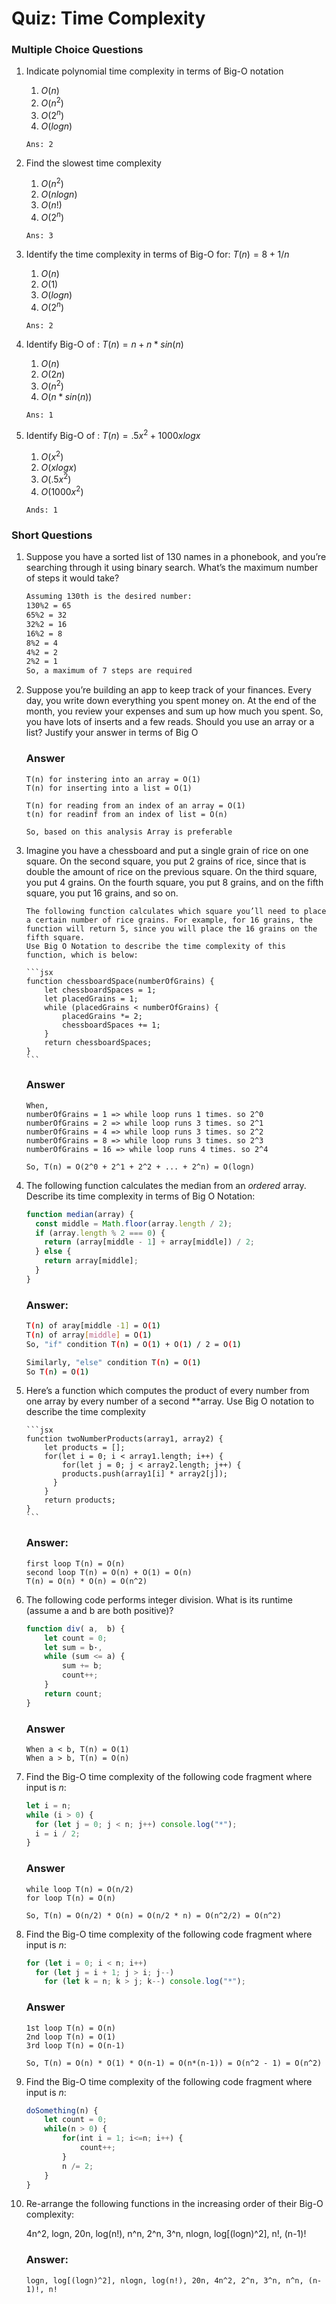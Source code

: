 # Quiz: Time Complexity

### Multiple Choice Questions

1. Indicate polynomial time complexity in terms of Big-O notation

   1. $O(n)$
   2. $O(n^2)$
   3. $O(2^n)$
   4. $O(logn)$

   `Ans: 2`

2. Find the slowest time complexity

   1. $O(n^2)$
   2. $O(nlogn)$
   3. $O(n!)$
   4. $O(2^n)$

   `Ans: 3`

3. Identify the time complexity in terms of Big-O for: $T(n) = 8 + 1/n$

   1. $O(n)$
   2. $O(1)$
   3. $O(logn)$
   4. $O(2^n)$

   `Ans: 2`

4. Identify Big-O of : $T(n) = n + n*sin (n)$

   1. $O(n)$
   2. $O(2n)$
   3. $O(n^2)$
   4. $O(n*sin(n))$

   `Ans: 1`

5. Identify Big-O of : $T(n) = .5x^2 + 1000xlogx$

   1. $O(x^2)$
   2. $O(xlogx)$
   3. $O(.5x^2)$
   4. $O(1000x^2)$

   `Ands: 1`

### Short Questions

1.  Suppose you have a sorted list of 130 names in a phonebook, and you’re searching
    through it using binary search. What’s the maximum number of
    steps it would take?

    ```bash
    Assuming 130th is the desired number:
    130%2 = 65
    65%2 = 32
    32%2 = 16
    16%2 = 8
    8%2 = 4
    4%2 = 2
    2%2 = 1
    So, a maximum of 7 steps are required

    ```

2.  Suppose you’re building an app to keep track of your finances.
    Every day, you write down everything you spent money on. At the
    end of the month, you review your expenses and sum up how much
    you spent. So, you have lots of inserts and a few reads. Should you
    use an array or a list? Justify your answer in terms of Big O

    ### Answer

    ```
    T(n) for instering into an array = O(1)
    T(n) for inserting into a list = O(1)

    T(n) for reading from an index of an array = O(1)
    t(n) for readinf from an index of list = O(n)

    So, based on this analysis Array is preferable
    ```

3.  Imagine you have a chessboard and put a single grain of rice on one
    square. On the second square, you put 2 grains of rice, since that is
    double the amount of rice on the previous square. On the third square,
    you put 4 grains. On the fourth square, you put 8 grains, and on the fifth
    square, you put 16 grains, and so on.

        The following function calculates which square you’ll need to place a certain number of rice grains. For example, for 16 grains, the function will return 5, since you will place the 16 grains on the fifth square.
        Use Big O Notation to describe the time complexity of this function, which is below:

        ```jsx
        function chessboardSpace(numberOfGrains) {
        	let chessboardSpaces = 1;
        	let placedGrains = 1;
        	while (placedGrains < numberOfGrains) {
        		placedGrains *= 2;
        		chessboardSpaces += 1;
        	}
        	return chessboardSpaces;
        }
        ```

    ### Answer

    ```
    When,
    numberOfGrains = 1 => while loop runs 1 times. so 2^0
    numberOfGrains = 2 => while loop runs 3 times. so 2^1
    numberOfGrains = 4 => while loop runs 3 times. so 2^2
    numberOfGrains = 8 => while loop runs 3 times. so 2^3
    numberOfGrains = 16 => while loop runs 4 times. so 2^4

    So, T(n) = O(2^0 + 2^1 + 2^2 + ... + 2^n) = O(logn)
    ```

4.  The following function calculates the median from an _ordered_ array.
    Describe its time complexity in terms of Big O Notation:

    ```jsx
    function median(array) {
      const middle = Math.floor(array.length / 2);
      if (array.length % 2 === 0) {
        return (array[middle - 1] + array[middle]) / 2;
      } else {
        return array[middle];
      }
    }
    ```

    ### Answer:

    ```bash
    T(n) of aray[middle -1] = O(1)
    T(n) of array[middle] = O(1)
    So, "if" condition T(n) = O(1) + O(1) / 2 = O(1)

    Similarly, "else" condition T(n) = O(1)
    So T(n) = O(1)
    ```

5.  Here’s a function which computes the product of every number from
    one array by every number of a second \*\*array. Use Big O notation to describe the time complexity

        ```jsx
        function twoNumberProducts(array1, array2) {
        	let products = [];
        	for(let i = 0; i < array1.length; i++) {
        		for(let j = 0; j < array2.length; j++) {
        	    products.push(array1[i] * array2[j]);
        	  }
        	}
        	return products;
        }
        ```

    ### Answer:

    ```
    first loop T(n) = O(n)
    second loop T(n) = O(n) + O(1) = O(n)
    T(n) = O(n) * O(n) = O(n^2)
    ```

6.  The following code performs integer division. What is its runtime (assume a and b are both positive)?

    ```jsx
    function div( a,  b) {
    	let count = 0;
    	let sum = b·,
    	while (sum <= a) {
    		sum += b;
    		count++;
    	}
    	return count;
    }
    ```

    ### Answer

    ```
    When a < b, T(n) = O(1)
    When a > b, T(n) = O(n)

    ```

7.  Find the Big-O time complexity of the following code fragment where input is $n$:

    ```jsx
    let i = n;
    while (i > 0) {
      for (let j = 0; j < n; j++) console.log("*");
      i = i / 2;
    }
    ```

    ### Answer

    ```
    while loop T(n) = O(n/2)
    for loop T(n) = O(n)

    So, T(n) = O(n/2) * O(n) = O(n/2 * n) = O(n^2/2) = O(n^2)
    ```

8.  Find the Big-O time complexity of the following code fragment where input is $n$:

    ```jsx
    for (let i = 0; i < n; i++)
      for (let j = i + 1; j > i; j--)
        for (let k = n; k > j; k--) console.log("*");
    ```

    ### Answer

    ```
    1st loop T(n) = O(n)
    2nd loop T(n) = O(1)
    3rd loop T(n) = O(n-1)

    So, T(n) = O(n) * O(1) * O(n-1) = O(n*(n-1)) = O(n^2 - 1) = O(n^2)

    ```

9.  Find the Big-O time complexity of the following code fragment where input is $n$:

    ```jsx
    doSomething(n) {
    	let count = 0;
    	while(n > 0) {
    		for(int i = 1; i<=n; i++) {
    			count++;
    		}
    		n /= 2;
    	}
    }
    ```

10. Re-arrange the following functions in the increasing order of their Big-O complexity:

    4n^2, logn, 20n, log(n!), n^n, 2^n, 3^n, nlogn, log[(logn)^2], n!, (n-1)!

    ### Answer:

    ```
    logn, log[(logn)^2], nlogn, log(n!), 20n, 4n^2, 2^n, 3^n, n^n, (n-1)!, n!
    ```
